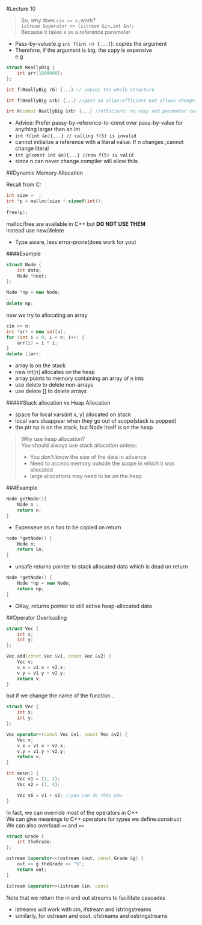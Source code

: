 #Lecture 10

>So, why does `cin >> x;`work?  
>`istream &operator >> (istream &in,int &n);`  
>Because it takes x as a reference parameter  


- Pass-by-value(e.g `int f(int n) {...}`): copies the argument
- Therefore, if the argument is big, the copy is expensive  
e.g  
```C++
struct ReallyBig {
	int arr[1000000];
};

int f(ReallyBig rb) {...} // copies the whole structure

int f(ReallyBig &rb) {...} //pass an alias:efficient but allows changes to propagate to caller  

int h(const ReallyBig &rb) {...} //efficient: no copy and parameter cannot be changed
```
- Advice: Prefer passy-by-reference-to-const over pass-by-value for anything larger than an int  
- `int f(int &n){...} // calling f(5) is invalid`
- cannot initialize a reference with a literal value. If n changes ,cannot change literal
- `int g(const int &n){...} //now f(5) is valid`
- since n can never change compiler will allow thiis  

##Dynamic Memory Allocation

Recall from C:  
```C
int size =  ;
int *p = malloc(size * sizeof(int));
...
free(p);
```
malloc/free are available in C++ but **DO NOT USE THEM**  
instead use new/delete
- Type aware, less error-prone(does work for you)

####Example
```C++
struct Node {
	int data;
	Node *next;
};

Node *np = new Node;
...
delete np;
```
now we try to allocating an array  
```C++
cin >> n;
int *arr = new int[n];
for (int i = 0; i < n; i++) {
	arr[i] = i * i;
}
delete []arr;
```
- array is on the stack
- new int[n] allocates on the heap
- array points to memory containing an array of n ints
- use delete to delete non-arrays
- use delete [] to delete arrays

#####Stack allocation vs Heap Allocation
- space for local vars(int x, y) allocated on stack
- local vars disappear when they go out of scope(stack is popped)
- the ptr np is on the stack, but Node itself is on the heap  
>Why use heap allocation?  
>You should always use stack allocation unless:
>- You don't know the size of the data in advance  
>- Need to access memory outside the scope in which it was allocated
>- large allocations may need  to be on the heap

###Example
```C++
Node getNode(){
	Node n ;
	return n;
}
```
- Expenseve as n has to be copied on return
```C++
node *getNode() {
	Node n;
	return &n;
}
```
- unsafe returns pointer to stack allocated data which is dead on return

```C++
Node *getNode() {
	Node *np = new Node;
	return np;
}
```
- OKay, returns pointer to still active heap-allocated data

##Operator Overloading  

```C++
struct Vec {
	int x;
	int y;
};

Vec add(const Vec &v1, const Vec &v2) {
	Vec v;
	v.x = v1.x + v2.x;
	v.y = v1.y + v2.y;
	return v;
}
```
but if we change the name of the function...  
```C++
struct Vec {
	int x;
	int y;
};

Vec operator+(const Vec &v1, const Vec &v2) {
	Vec v;
	v.x = v1.x + v2.x;
	v.y = v1.y + v2.y;
	return v;
}

int main() {
	Vec v1 = {1, 2};
	Vec v2 = {3, 4};

	Vec v6 = v1 + v2; //you can do this now
}
```
In fact, we can override most of the operators in C++  
We can give meanings to C++ operators for types we define.construct  
We can also overload `<<` and `>>`

```C++
struct Grade {
	int theGrade;
};

ostream &operator<<(ostream &out, const Grade &g) {
	out << g.theGrade << "%";
	return out;
}

istream &operator>>(istream &in, const 
```
Note that we return the in and out streams to facilitate cascades
- istreams will work with cin, ifstream and istringstreams
- similarly, for ostream and cout, ofstreams and ostringstreams
